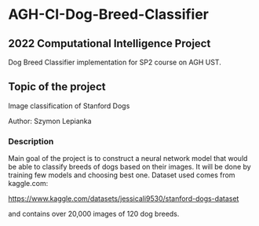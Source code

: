 # AGH-CI-Dog-Breed-Classifier
## 2022 Computational Intelligence Project
Dog Breed Classifier implementation for SP2 course on AGH UST.

## Topic of the project
Image classification of Stanford Dogs

Author: Szymon Lepianka

### Description

Main goal of the project is to construct a neural network model that would be able to classify breeds of dogs based on their images. It will be done by training few models and choosing best one. Dataset used comes from kaggle.com:

https://www.kaggle.com/datasets/jessicali9530/stanford-dogs-dataset

and contains over 20,000 images of 120 dog breeds.
